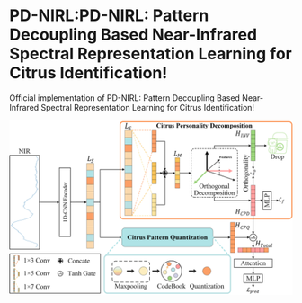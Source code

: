 # PD-NIRL:PD-NIRL: Pattern Decoupling Based Near-Infrared Spectral Representation Learning for Citrus Identification!

Official implementation of PD-NIRL: Pattern Decoupling Based Near-Infrared Spectral Representation Learning for Citrus Identification!

<p align="center">
  <img src="framework.png">
</p>
